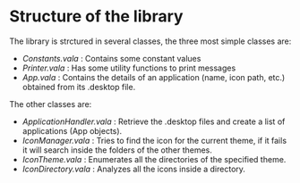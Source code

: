 # Structure of the library

The library is strctured in several classes, the three most simple classes are:
* *Constants.vala* : Contains some constant values
* *Printer.vala* : Has some utility functions to print messages
* *App.vala* : Contains the details of an application (name, icon path, etc.) obtained from its .desktop file.

The other classes are:
* *ApplicationHandler.vala* : Retrieve the .desktop files and create a list of applications (App objects).
* *IconManager.vala* : Tries to find the icon for the current theme, if it fails it will search inside the folders of the other themes.
* *IconTheme.vala* : Enumerates all the directories of the specified theme.
* *IconDirectory.vala* : Analyzes all the icons inside a directory.